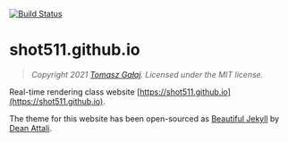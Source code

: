 [![Build Status](https://travis-ci.com/Shot511/shot511.github.io.svg?branch=master)](https://travis-ci.com/Shot511/shot511.github.io)

# shot511.github.io

> *Copyright 2021 [Tomasz Gałaj](https://shot511.github.io). Licensed under the MIT license.*

Real-time rendering class website [https://shot511.github.io](https://shot511.github.io).

The theme for this website has been open-sourced as [Beautiful Jekyll](https://deanattali.com/beautiful-jekyll/) by [Dean Attali](https://deanattali.com).

